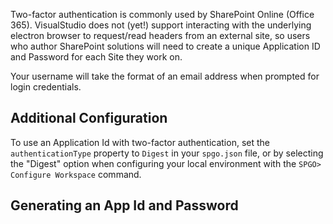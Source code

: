 Two-factor authentication is commonly used by SharePoint Online (Office 365). VisualStudio does not (yet!) support interacting with the underlying electron browser to request/read headers from an external site, so users who author SharePoint solutions will need to create a unique Application ID and Password for each Site they work on.

Your username will take the format of an email address when prompted for login credentials.

## Additional Configuration
To use an Application Id with two-factor authentication, set the `authenticationType` property to `Digest` in your `spgo.json` file, or by selecting the "Digest" option when configuring your local environment with the `SPGO> Configure Workspace` command.

## Generating an App Id and Password